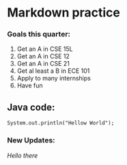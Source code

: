 # Markdown practice

### Goals this quarter:
   1. Get an A in CSE 15L
   2. Get an A in CSE 12
   3. Get an A in CSE 21
   4. Get al least a B in ECE 101
   5. Apply to many internships
   6. Have fun
    
## Java code:

 ` System.out.println("Hellow World"); `

 ### New Updates:

 *Hello there*



